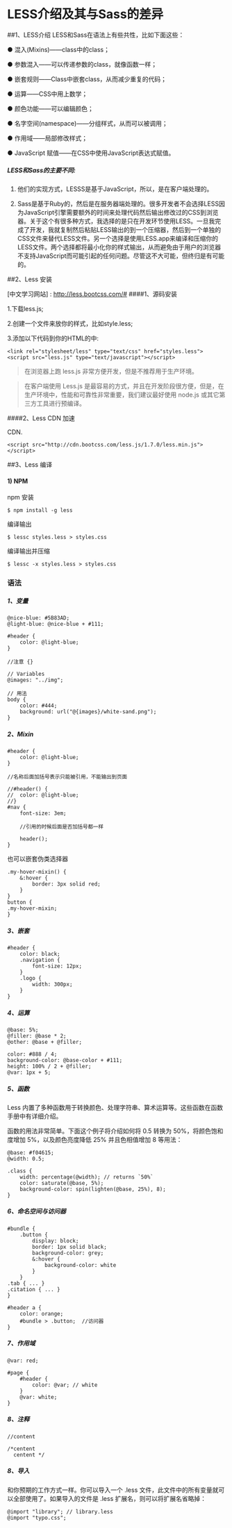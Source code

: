# LESS介绍及其与Sass的差异
##1、LESS介绍
LESS和Sass在语法上有些共性，比如下面这些：

● 混入(Mixins)——class中的class；

● 参数混入——可以传递参数的class，就像函数一样；

● 嵌套规则——Class中嵌套class，从而减少重复的代码；

● 运算——CSS中用上数学；

● 颜色功能——可以编辑颜色；

● 名字空间(namespace)——分组样式，从而可以被调用；

● 作用域——局部修改样式；

● JavaScript 赋值——在CSS中使用JavaScript表达式赋值。

##### LESS和Sass的主要不同:

1. 他们的实现方式，LESSS是基于JavaScript，所以，是在客户端处理的。

1. Sass是基于Ruby的，然后是在服务器端处理的。很多开发者不会选择LESS因为JavaScript引擎需要额外的时间来处理代码然后输出修改过的CSS到浏览器。关于这个有很多种方式，我选择的是只在开发环节使用LESS。一旦我完成了开发，我就复制然后粘贴LESS输出的到一个压缩器，然后到一个单独的CSS文件来替代LESS文件。另一个选择是使用LESS.app来编译和压缩你的LESS文件。两个选择都将最小化你的样式输出，从而避免由于用户的浏览器不支持JavaScript而可能引起的任何问题。尽管这不大可能，但终归是有可能的。

##2、Less 安装

[中文学习网站] : <http://less.bootcss.com/#>
####1、源码安装

1.下载less.js;

2.创建一个文件来放你的样式，比如style.less;

3.添加以下代码到你的HTML的<head>中:

	<link rel="stylesheet/less" type="text/css" href="styles.less"> 
	<script src="less.js" type="text/javascript"></script> 

>在浏览器上跑 less.js 非常方便开发，但是不推荐用于生产环境。

>在客户端使用 Less.js 是最容易的方式，并且在开发阶段很方便，但是，在生产环境中，性能和可靠性非常重要，我们建议最好使用 node.js 或其它第三方工具进行预编译。

####2、Less CDN 加速

CDN.

	<script src="http://cdn.bootcss.com/less.js/1.7.0/less.min.js"></script>
##3、Less 编译
#### 1) NPM
npm 安装

	$ npm install -g less
	
编译输出

	$ lessc styles.less > styles.css
	
编译输出并压缩

	$ lessc -x styles.less > styles.css


###  语法
##### 1、变量
	@nice-blue: #5B83AD;
	@light-blue: @nice-blue + #111;

	#header {
  		color: @light-blue;
	}

	//注意 {}
	
	// Variables
	@images: "../img";

	// 用法
	body {
  		color: #444;
  		background: url("@{images}/white-sand.png");
	}

##### 2、Mixin
	#header {
 	 	color: @light-blue;
	}

	//名称后面加括号表示只能被引用，不能输出到页面

	//#header() {
	//  color: @light-blue;
	//}
	#nav {
  		font-size: 3em;
  	
  		//引用的时候后面是否加括号都一样
  	
  		header();
	}
	
也可以嵌套伪类选择器
	
	.my-hover-mixin() {
  		&:hover {
    		border: 3px solid red;
  		}
	}
	button {
  	.my-hover-mixin;
	}
	
##### 3、嵌套
	#header {
  		color: black;
  		.navigation {
    		font-size: 12px;
  		}
  		.logo {
    		width: 300px;
  		}
	}

##### 4、运算
	@base: 5%;
	@filler: @base * 2;
	@other: @base + @filler;

	color: #888 / 4;
	background-color: @base-color + #111;
	height: 100% / 2 + @filler;
	@var: 1px + 5;
	
##### 5、函数

Less 内置了多种函数用于转换颜色、处理字符串、算术运算等。这些函数在函数手册中有详细介绍。

函数的用法非常简单。下面这个例子将介绍如何将 0.5 转换为 50%，将颜色饱和度增加 5%，以及颜色亮度降低 25% 并且色相值增加 8 等用法：

	@base: #f04615;
	@width: 0.5;

	.class {
  		width: percentage(@width); // returns `50%`
  		color: saturate(@base, 5%);
  		background-color: spin(lighten(@base, 25%), 8);
	}

##### 6、命名空间与访问器
	#bundle {
  		.button {
    		display: block;
    		border: 1px solid black;
    		background-color: grey;
    		&:hover {
      			background-color: white
    		}
  		}
  	.tab { ... }
  	.citation { ... }
	}
	
	#header a {
  		color: orange;
  		#bundle > .button;  //访问器
	}
##### 7、作用域

	@var: red;

	#page {
  		#header {
    		color: @var; // white
  		}
  		@var: white;
	}
	
##### 8、注释
	//content
	
	/*centent
	  centent */
##### 8、导入
和你预期的工作方式一样。你可以导入一个 .less 文件，此文件中的所有变量就可以全部使用了。如果导入的文件是 .less 扩展名，则可以将扩展名省略掉：

	@import "library"; // library.less
	@import "typo.css";